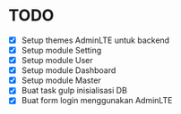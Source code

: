 TODO
====

- [x] Setup themes AdminLTE untuk backend
- [x] Setup module Setting
- [x] Setup module User
- [x] Setup module Dashboard
- [x] Setup module Master
- [x] Buat task gulp inisialisasi DB
- [x] Buat form login menggunakan AdminLTE
